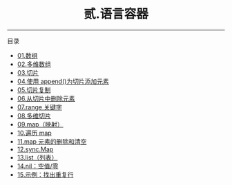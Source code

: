 <center><h1>贰.语言容器</h1></center>

---

目录

- [01.数组](zh-hans/2-语言容器/01-数组)
- [02.多维数组](zh-hans/2-语言容器/02-多维数组)
- [03.切片](zh-hans/2-语言容器/03-切片)
- [04.使用 append\(\)为切片添加元素](zh-hans/2-语言容器/04-使用append为切片添加元素)
- [05.切片复制](zh-hans/2-语言容器/05-切片复制)
- [06.从切片中删除元素](zh-hans/2-语言容器/06-从切片中删除元素)
- [07.range 关键字](zh-hans/2-语言容器/07-range关键字)
- [08.多维切片](zh-hans/2-语言容器/08-多维切片)
- [09.map（映射）](zh-hans/2-语言容器/09-map)
- [10.遍历 map](zh-hans/2-语言容器/10-遍历map)
- [11.map 元素的删除和清空](zh-hans/2-语言容器/11-map元素的删除和清空)
- [12.sync.Map](zh-hans/2-语言容器/12-sync.Map)
- [13.list（列表）](zh-hans/2-语言容器/13-list)
- [14.nil：空值/零](zh-hans/2-语言容器/14-nil)
- [15.示例：找出重复行](zh-hans/2-语言容器/15-示例：找出重复行)
